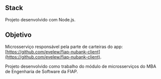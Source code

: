 ## Stack
Projeto desenvolvido com Node.js.

## Objetivo

Microsserviço responsável pela parte de carteiras do app: [https://github.com/evelew/fiap-nubank-client](https://github.com/evelew/fiap-nubank-client).

Projeto desenvolvido como trabalho do módulo de microsserviços do MBA de Engenharia de Software da FIAP.

